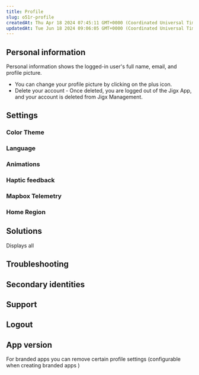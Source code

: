```yaml
---
title: Profile
slug: o51r-profile
createdAt: Thu Apr 18 2024 07:45:11 GMT+0000 (Coordinated Universal Time)
updatedAt: Tue Jun 18 2024 09:06:05 GMT+0000 (Coordinated Universal Time)
---
```


## Personal information

Personal information shows the logged-in user's full name, email, and profile picture.&#x20;

- You can change your profile picture by clicking on the plus icon.&#x20;
- Delete your account - Once deleted, you are logged out of the Jigx App, and your account is deleted from Jigx Management. &#x20;

## Settings



### Color Theme



### Language



### Animations



### Haptic feedback



### Mapbox Telemetry



### Home Region



## Solutions

Displays all&#x20;

## Troubleshooting



## Secondary identities



## Support



## Logout



## App version



For branded apps you can remove certain profile settings (configurable when creating branded apps )
